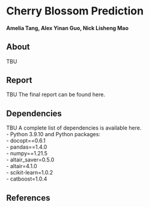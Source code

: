 # Cherry Blossom Prediction

#### Amelia Tang, Alex Yinan Guo, Nick Lisheng Mao

## About

TBU

## Report

TBU The final report can be found here.

## Dependencies

TBU A complete list of dependencies is available here. <br> - Python
3.9.10 and Python packages: <br> - docopt==0.6.1 <br> - pandas==1.4.0
<br> - numpy==1.21.5 <br> - altair\_saver=0.5.0 <br> - altair=4.1.0
<br> - scikit-learn=1.0.2 <br> - catboost=1.0.4

## References
